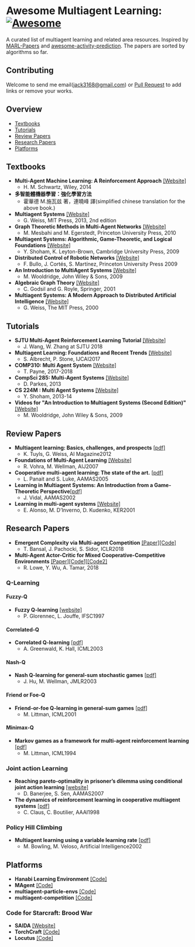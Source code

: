 # Awesome Multiagent Learning: [![Awesome](https://cdn.rawgit.com/sindresorhus/awesome/d7305f38d29fed78fa85652e3a63e154dd8e8829/media/badge.svg)](https://github.com/sindresorhus/awesome)
A curated list of multiagent learning and related area resources.
Inspired by [MARL-Papers](https://github.com/LantaoYu/MARL-Papers) and [awesome-activity-prediction](https://github.com/chinancheng/awesome-activity-prediction). The papers are sorted by algorithms so far. 
## Contributing
Welcome to send me email(jack3168@gmail.com) or [Pull Request](https://github.com/chuangyc/awesome-multiagent-learning/pulls) to add links or remove your works. 




## Overview
 - [Textbooks](#textbooks)
 - [Tutorials](#tutorials)
 - [Review Papers](#review-papers)
 - [Research Papers](#research-papers)
 - [Platforms](#platforms)

## Textbooks
* **Multi-Agent Machine Learning: A Reinforcement Approach** [[Website]](https://www.wiley.com/en-us/Multi+Agent+Machine+Learning%3A+A+Reinforcement+Approach-p-9781118362082)
    * H. M. Schwartz, Wiley, 2014
* **多智能體機器學習：強化學習方法**
    * 霍華德 M.施瓦兹 著，連曉峰 譯(simplified chinese translation for the above book.)
* **Multiagent Systems** [[Website]](http://www.the-mas-book.info/)
    * G. Weiss, MIT Press, 2013, 2nd edition
* **Graph Theoretic Methods in Multi-Agent Networks** [[Website]](https://press.princeton.edu/titles/9230.html)
    * M. Mesbahi and M. Egerstedt, Princeton University Press, 2010
* **Multiagent Systems: Algorithmic, Game-Theoretic, and Logical Foundations** [[Website]](http://www.masfoundations.org/)
    * Y. Shoham, K. Leyton-Brown, Cambridge University Press, 2009
* **Distributed Control of Robotic Networks** [[Website]](http://www.coordinationbook.info/)
    * F. Bullo, J. Cortés, S. Martínez, Princeton University Press 2009
* **An Introduction to MultiAgent Systems** [[Website]](http://www.cs.ox.ac.uk/people/michael.wooldridge/pubs/imas/IMAS2e.html)
    * M. Wooldridge, John Wiley & Sons, 2009
* **Algebraic Graph Theory** [[Website]](https://www.amazon.com/Algebraic-Graph-Theory-Graduate-Mathematics/dp/0387952209)
    * C. Godsil and G. Royle, Springer, 2001
* **Multiagent Systems: A Modern Approach to Distributed Artificial Intelligence** [[Website]](https://www.amazon.com/Multiagent-Systems-Distributed-Artificial-Intelligence/dp/0262731312/ref=pd_sim_sbs_b_1)
    * G. Weiss, The MIT Press, 2000
## Tutorials

* **SJTU Multi-Agent Reinforcement Learning Tutorial** [[Website]](http://wnzhang.net/tutorials/marl2018/index.html)
    * J. Wang, W. Zhang at SJTU 2018 
*  **Multiagent Learning: Foundations and Recent Trends** [[Website]](http://www.cs.utexas.edu/~larg/ijcai17_tutorial/)
    *  S. Albrecht, P. Stone, IJCAI2017
* **COMP310: Multi Agent System** [[Website]](https://cgi.csc.liv.ac.uk/~trp/COMP310.html)    
    * T. Payne, 2017-2018
* **CompSci 285: Multi-Agent Systems** [[Website]](https://www.seas.harvard.edu/courses/cs285/CS_285/Course_Home.html)   
    * D. Parkes, 2013
* **CS 224M : Multi Agent Systems** [[Website]](http://web.stanford.edu/class/cs224m/)
    * Y. Shoham, 2013-14
* **Videos for "An Introduction to Multiagent Systems (Second Edition)"** [[Website]](http://www.cs.ox.ac.uk/people/michael.wooldridge/pubs/imas/videos/)   
    * M. Wooldridge, John Wiley & Sons, 2009
## Review Papers
* **Multiagent learning: Basics, challenges, and prospects** [[pdf]](http://www.weiss-gerhard.info/publications/AI_MAGAZINE_2012_TuylsWeiss.pdf)
    * K. Tuyls, G. Weiss, AI Magazine2012
* **Foundations of Multi-Agent Learning** [[Website]](https://dl.acm.org/citation.cfm?id=1248179)
    * R. Vohra, M. Wellman, AIJ2007 
* **Cooperative multi-agent learning: The state of the art.** [[pdf]](https://cs.gmu.edu/~eclab/papers/panait05cooperative.pdf)
    * L. Panait and S. Luke, AAMAS2005
* **Learning in Multiagent Systems: An Introduction from a Game-Theoretic Perspective**[[pdf]](https://arxiv.org/pdf/cs/0308030.pdf)    
    * J. Vidal, AAMAS2002
* **Learning in multi-agent systems** [[Website]](https://dl.acm.org/citation.cfm?id=975678) 
    * E. Alonso, M. D’Inverno, D. Kudenko, KER2001
## Research Papers

* **Emergent Complexity via Multi-agent Competition** [[Paper]](https://arxiv.org/abs/1710.03748)[[Code]](https://github.com/openai/multiagent-competition)
    * T. Bansal, J. Pachocki, S. Sidor, ICLR2018
* **Multi-Agent Actor-Critic for Mixed Cooperative-Competitive Environments** [[Paper]](https://arxiv.org/abs/1706.02275)[[Code1]](https://github.com/openai/multiagent-particle-envs)[[Code2]](https://github.com/openai/maddpg)
    * R. Lowe, Y. Wu, A. Tamar, 2018 
### Q-Learning 
#### Fuzzy-Q
* **Fuzzy Q-learning** [[website]](https://ieeexplore.ieee.org/document/622790)
    * P. Glorennec, L. Jouffe, IFSC1997
#### Correlated-Q
* **Correlated Q-learning** [[pdf]](https://www.aaai.org/Papers/ICML/2003/ICML03-034.pdf)
    * A. Greenwald, K. Hall, ICML2003 
#### Nash-Q
* **Nash Q-learning for general-sum stochastic games** [[pdf]](http://www.jmlr.org/papers/volume4/hu03a/hu03a.pdf)
    * J. Hu, M. Wellman, JMLR2003
#### Friend or Foe-Q
* **Friend-or-foe Q-learning in general-sum games** [[pdf]](http://citeseerx.ist.psu.edu/viewdoc/download?doi=10.1.1.589.8571&rep=rep1&type=pdf)
    * M. Littman, ICML2001
#### Minimax-Q
* **Markov games as a framework for multi-agent reinforcement learning** [[pdf]](https://www2.cs.duke.edu/courses/spring07/cps296.3/littman94markov.pdf)
    * M. Littman, ICML1994
### Joint action Learning
* **Reaching pareto-optimality in prisoner’s dilemma using conditional joint action learning** [[website]](https://link.springer.com/article/10.1007/s10458-007-0020-8)
    * D. Banerjee, S. Sen, AAMAS2007
* **The dynamics of reinforcement learning in cooperative multiagent systems** [[pdf]](https://www.aaai.org/Papers/AAAI/1998/AAAI98-106.pdf)
    * C. Claus, C. Boutilier, AAAI1998
### Policy Hill Climbing
* **Multiagent learning using a variable learning rate** [[pdf]](http://www.cs.cmu.edu/~mmv/papers/02aij-mike.pdf)
    * M. Bowling, M. Veloso, Artificial Intelligence2002
## Platforms
* **Hanabi Learning Environment** [[Code]](https://github.com/deepmind/hanabi-learning-environment)
* **MAgent** [[Code]](https://github.com/geek-ai/MAgent) 
* **multiagent-particle-envs** [[Code]](https://github.com/openai/multiagent-particle-envs)
* **multiagent-competition** [[Code]](https://github.com/openai/multiagent-competition)
### Code for Starcraft: Brood War
* **SAIDA** [[Website]](https://github.com/TeamSAIDA/SAIDA)
* **TorchCraft** [[Code]](https://github.com/TorchCraft/TorchCraft)
* **Locutus** [[Code]](https://github.com/bmnielsen/Locutus/)
    



